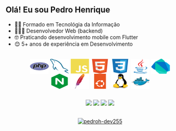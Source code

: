 ## Olá! Eu sou Pedro Henrique

- 👨‍🎓 Formado em Tecnológia da Informação
- 👨🏾‍💻 Desenvolvedor Web (backend)
- 🤓 Praticando desenvolvimento mobile com Flutter
- 😊 5+ anos de experiência em Desenvolvimento

<div style="display: inline_block" align="center"><br>
  <img align="center" alt="PHP" height="40" width="50" src="https://raw.githubusercontent.com/devicons/devicon/master/icons/php/php-original.svg">
  <img align="center" alt="Mysql" height="40" width="50" src="https://raw.githubusercontent.com/devicons/devicon/master/icons/mysql/mysql-original.svg" />
  <img align="center" alt="JavaScript" height="40" width="50" src="https://raw.githubusercontent.com/devicons/devicon/master/icons/javascript/javascript-plain.svg">
  <img align="center" alt="HTML" height="40" width="50" src="https://raw.githubusercontent.com/devicons/devicon/master/icons/html5/html5-original.svg">
  <img align="center" alt="CSS" height="40" width="50" src="https://raw.githubusercontent.com/devicons/devicon/master/icons/css3/css3-original.svg">
  <img align="center" alt="Java" height="40" width="50" src="https://raw.githubusercontent.com/devicons/devicon/master/icons/java/java-original.svg">
  <img align="center" alt="Dart" height="40" width="50" src="https://raw.githubusercontent.com/devicons/devicon/master/icons/dart/dart-original.svg">
  <br>
  <img align="center" alt="Nginx" height="40" width="50" src="https://raw.githubusercontent.com/devicons/devicon/master/icons/nginx/nginx-original.svg">
  <img align="center" alt="Apache" height="40" width="50" src="https://raw.githubusercontent.com/devicons/devicon/master/icons/apache/apache-original.svg">
  <img align="center" alt="Ubuntu" height="40" width="50" src="https://raw.githubusercontent.com/devicons/devicon/master/icons/ubuntu/ubuntu-original.svg">
  <img align="center" alt="Linux" height="40" width="50" src="https://raw.githubusercontent.com/devicons/devicon/master/icons/linux/linux-original.svg">
  <img align="center" alt="Docker" height="40" width="50" src="https://raw.githubusercontent.com/devicons/devicon/master/icons/docker/docker-original.svg">


  ##
<div> 
  <a href = "mailto:henriquepedro1912@gmail.com"><img src="https://img.shields.io/badge/-Gmail-%23333?style=for-the-badge&logo=gmail" target="_blank"></a>
  <a href = "https://steamcommunity.com/id/Trash255/"><img src="https://img.shields.io/badge/Steam-000000?style=for-the-badge&logo=steam&logoColor=white" target="_blank"></a>
  <a href = "https://open.spotify.com/user/a9yp0oohowdkpoe9143h2ah9f"><img src="https://img.shields.io/badge/Spotify-1ED760?logo=spotify&logoColor=white" target="_blank"></a>
  <a href = "https://g.dev/pedroh-dev255"><img src="https://img.shields.io/badge/Google%20Cloud-%234285F4.svg?logo=google-cloud&logoColor=white" target="_blank"></a>
  
  
  
 ##
</div>

[![pedroh-dev255](https://github-readme-stats.vercel.app/api/top-langs/?username=pedroh-dev255&hide=html&layout=compact&theme=Tokyonight)](https://github.com/anuraghazra/github-readme-stats)
